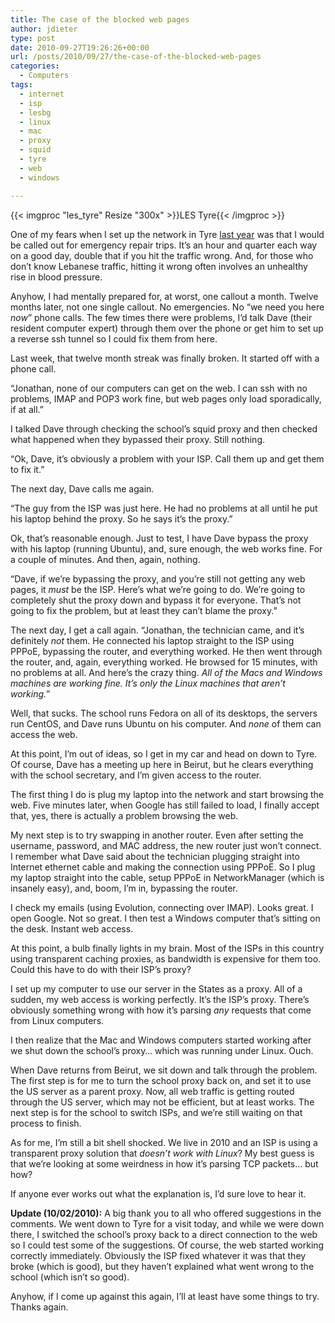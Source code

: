 ```yaml
---
title: The case of the blocked web pages
author: jdieter
type: post
date: 2010-09-27T19:26:26+00:00
url: /posts/2010/09/27/the-case-of-the-blocked-web-pages
categories:
  - Computers
tags:
  - internet
  - isp
  - lesbg
  - linux
  - mac
  - proxy
  - squid
  - tyre
  - web
  - windows

---
```

{{< imgproc "les_tyre" Resize "300x" >}}LES Tyre{{< /imgproc >}}

One of my fears when I set up the network in Tyre [last year][2] was that I would be called out for emergency repair trips. It&#8217;s an hour and quarter each way on a good day, double that if you hit the traffic wrong. And, for those who don&#8217;t know Lebanese traffic, hitting it wrong often involves an unhealthy rise in blood pressure.

Anyhow, I had mentally prepared for, at worst, one callout a month. Twelve months later, not one single callout. No emergencies. No &#8220;we need you here _now_&#8221; phone calls. The few times there were problems, I&#8217;d talk Dave (their resident computer expert) through them over the phone or get him to set up a reverse ssh tunnel so I could fix them from here.

Last week, that twelve month streak was finally broken. It started off with a phone call.

&#8220;Jonathan, none of our computers can get on the web. I can ssh with no problems, IMAP and POP3 work fine, but web pages only load sporadically, if at all.&#8221;

I talked Dave through checking the school&#8217;s squid proxy and then checked what happened when they bypassed their proxy. Still nothing.

&#8220;Ok, Dave, it&#8217;s obviously a problem with your ISP. Call them up and get them to fix it.&#8221;

The next day, Dave calls me again.

&#8220;The guy from the ISP was just here. He had no problems at all until he put his laptop behind the proxy. So he says it&#8217;s the proxy.&#8221;

Ok, that&#8217;s reasonable enough. Just to test, I have Dave bypass the proxy with his laptop (running Ubuntu), and, sure enough, the web works fine. For a couple of minutes. And then, again, nothing.

&#8220;Dave, if we&#8217;re bypassing the proxy, and you&#8217;re still not getting any web pages, it _must_ be the ISP. Here&#8217;s what we&#8217;re going to do. We&#8217;re going to completely shut the proxy down and bypass it for everyone. That&#8217;s not going to fix the problem, but at least they can&#8217;t blame the proxy.&#8221;

The next day, I get a call again. &#8220;Jonathan, the technician came, and it&#8217;s definitely _not_ them. He connected his laptop straight to the ISP using PPPoE, bypassing the router, and everything worked. He then went through the router, and, again, everything worked. He browsed for 15 minutes, with no problems at all. And here&#8217;s the crazy thing. _All of the Macs and Windows machines are working fine. It&#8217;s only the Linux machines that aren&#8217;t working._&#8221;

Well, that sucks. The school runs Fedora on all of its desktops, the servers run CentOS, and Dave runs Ubuntu on his computer. And _none_ of them can access the web.

At this point, I&#8217;m out of ideas, so I get in my car and head on down to Tyre. Of course, Dave has a meeting up here in Beirut, but he clears everything with the school secretary, and I&#8217;m given access to the router.

The first thing I do is plug my laptop into the network and start browsing the web. Five minutes later, when Google has still failed to load, I finally accept that, yes, there is actually a problem browsing the web.

My next step is to try swapping in another router. Even after setting the username, password, and MAC address, the new router just won&#8217;t connect. I remember what Dave said about the technician plugging straight into Internet ethernet cable and making the connection using PPPoE. So I plug my laptop straight into the cable, setup PPPoE in NetworkManager (which is insanely easy), and, boom, I&#8217;m in, bypassing the router.

I check my emails (using Evolution, connecting over IMAP). Looks great. I open Google. Not so great. I then test a Windows computer that&#8217;s sitting on the desk. Instant web access.

At this point, a bulb finally lights in my brain. Most of the ISPs in this country using transparent caching proxies, as bandwidth is expensive for them too. Could this have to do with their ISP&#8217;s proxy?

I set up my computer to use our server in the States as a proxy. All of a sudden, my web access is working perfectly. It&#8217;s the ISP&#8217;s proxy. There&#8217;s obviously something wrong with how it&#8217;s parsing _any_ requests that come from Linux computers.

I then realize that the Mac and Windows computers started working after we shut down the school&#8217;s proxy&#8230; which was running under Linux. Ouch.

When Dave returns from Beirut, we sit down and talk through the problem. The first step is for me to turn the school proxy back on, and set it to use the US server as a parent proxy. Now, all web traffic is getting routed through the US server, which may not be efficient, but at least works. The next step is for the school to switch ISPs, and we&#8217;re still waiting on that process to finish.

As for me, I&#8217;m still a bit shell shocked. We live in 2010 and an ISP is using a transparent proxy solution that _doesn&#8217;t work with Linux_? My best guess is that we&#8217;re looking at some weirdness in how it&#8217;s parsing TCP packets&#8230; but how?

If anyone ever works out what the explanation is, I&#8217;d sure love to hear it.

**Update (10/02/2010):** A big thank you to all who offered suggestions in the comments. We went down to Tyre for a visit today, and while we were down there, I switched the school&#8217;s proxy back to a direct connection to the web so I could test some of the suggestions. Of course, the web started working correctly immediately. Obviously the ISP fixed whatever it was that they broke (which is good), but they haven&#8217;t explained what went wrong to the school (which isn&#8217;t so good).

Anyhow, if I come up against this again, I&#8217;ll at least have some things to try. Thanks again.

 [2]: /posts/2009/09/27/tyre-computers/
